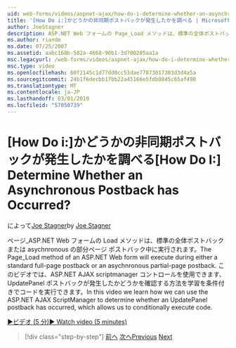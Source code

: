 ```yaml
---
uid: web-forms/videos/aspnet-ajax/how-do-i-determine-whether-an-asynchronous-postback-has-occurred
title: '[How Do i:]かどうかの非同期ポストバックが発生したかを調べる | Microsoft Docs'
author: JoeStagner
description: ASP.NET Web フォームの Page_Load メソッドは、標準の全体ポストバックまたは asychnronous の部分ページ ポストバック中に実行されます。 このビデオでは.
ms.author: riande
ms.date: 07/25/2007
ms.assetid: aabc168b-582a-4668-90b1-3d700285aa1a
msc.legacyurl: /web-forms/videos/aspnet-ajax/how-do-i-determine-whether-an-asynchronous-postback-has-occurred
msc.type: video
ms.openlocfilehash: 60f2145c1d77dd0cc51dae77873017303d3d4a5a
ms.sourcegitcommit: 24b1f6decbb17bb22a45166e5fdb0845c65af498
ms.translationtype: MT
ms.contentlocale: ja-JP
ms.lasthandoff: 03/01/2019
ms.locfileid: "57050739"
---
```

<a name="how-do-i-determine-whether-an-asynchronous-postback-has-occurred"></a><span data-ttu-id="adab2-105">[How Do i:]かどうかの非同期ポストバックが発生したかを調べる</span><span class="sxs-lookup"><span data-stu-id="adab2-105">[How Do I:] Determine Whether an Asynchronous Postback has Occurred?</span></span>
====================
<span data-ttu-id="adab2-106">によって[Joe Stagner](https://github.com/JoeStagner)</span><span class="sxs-lookup"><span data-stu-id="adab2-106">by [Joe Stagner](https://github.com/JoeStagner)</span></span>

<span data-ttu-id="adab2-107">ページ\_ASP.NET Web フォームの Load メソッドは、標準の全体ポストバックまたは asychnronous の部分ページ ポストバック中に実行されます。</span><span class="sxs-lookup"><span data-stu-id="adab2-107">The Page\_Load method of an ASP.NET Web form will execute during either a standard full-page postback or an asychnronous partial-page postback.</span></span> <span data-ttu-id="adab2-108">このビデオでは、ASP.NET AJAX scriptmanager コントロールを使用できます、UpdatePanel ポストバックが発生したかどうかを確認する方法を学習を条件付きでコードを実行できます。</span><span class="sxs-lookup"><span data-stu-id="adab2-108">In this video we learn how we can use the ASP.NET AJAX ScriptManager to determine whether an UpdatePanel postback has occurred, which allows us to conditionally execute code.</span></span>

[<span data-ttu-id="adab2-109">&#9654;ビデオ (5 分)</span><span class="sxs-lookup"><span data-stu-id="adab2-109">&#9654; Watch video (5 minutes)</span></span>](https://channel9.msdn.com/Blogs/ASP-NET-Site-Videos/how-do-i-determine-whether-an-asynchronous-postback-has-occurred)

> [!div class="step-by-step"]
> <span data-ttu-id="adab2-110">[前へ](how-do-i-use-javascript-to-refresh-an-aspnet-ajax-updatepanel.md)
> [次へ](how-do-i-use-the-conditional-updatemode-of-the-updatepanel.md)</span><span class="sxs-lookup"><span data-stu-id="adab2-110">[Previous](how-do-i-use-javascript-to-refresh-an-aspnet-ajax-updatepanel.md)
[Next](how-do-i-use-the-conditional-updatemode-of-the-updatepanel.md)</span></span>
